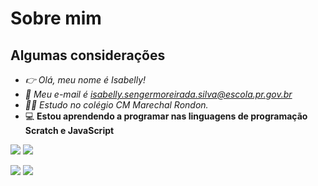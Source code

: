 # Sobre mim

## Algumas considerações

- *👉 Olá, meu nome é Isabelly!*
- *📧 Meu e-mail é isabelly.sengermoreirada.silva@escola.pr.gov.br*
- *👩‍🎓 Estudo no colégio CM Marechal Rondon.*
- 💻 **Estou aprendendo a programar nas linguagens de programação Scratch e JavaScript**

![](https://img.shields.io/badge/Scratch-4D97FF?style=for-the-badge&logo=Scratch&logoColor=white)
![](https://img.shields.io/badge/JavaScript-323330?style=for-the-badge&logo=javascript&logoColor=F7DF1E)

<a href="https://instagram.com/isabelly_senger" target="_blank"><img src="https://img.shields.io/badge/-Instagram-%23E4405F?style=for-the-badge&logo=instagram&logoColor=white" target="_blank"></a>
<a href = "mailto:isabelly.sengermoreirada.silva@escola.pr.gov.br"><img src="https://img.shields.io/badge/Gmail-D14836?style=for-the-badge&logo=gmail&logoColor=white" target="_blank"></a>

